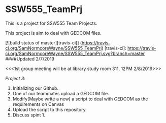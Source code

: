 # SSW555_TeamPrj
This is a project for SSW555 Team Projects.

This project is aim to deal with GEDCOM files.

[![build status of master][travis-ci]]
(https://travis-ci.org/SamNormcoreWayne/SSW555_TeamPrj)
[travis-ci]: https://travis-ci.org/SamNormcoreWayne/SSW555_TeamPrj.svg?branch=master
####Updated 2/7/2019

 <<<1st group meeting will be at library study room 311, 12PM 2/8/2019>>>

*Project 3*:
  1. Initializing our Github.
  2. One of our teammates upload a GEDCOM file.
  3. Modify(Maybe write a new) a script to deal with GEDCOM as the requirements on Canvas
  4. Upload the script to this repository.
  5. Discuss spint 1.
